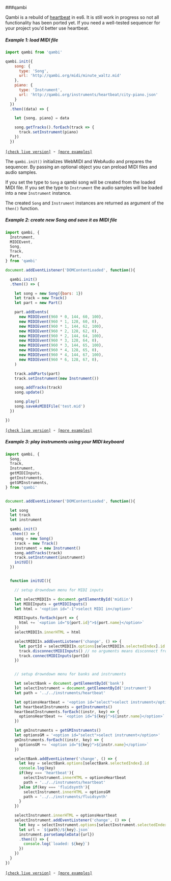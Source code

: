 ###qambi

Qambi is a rebuild of [heartbeat](https://abudaan.github.io/heartbeat) in es6. It is still work in progress so not all functionality has been ported yet. If you need a well-tested sequencer for your project you'd better use heartbeat.


##### Example 1: load MIDI file

``` javascript
import qambi from 'qambi'

qambi.init({
    song: {
      type: 'Song',
      url: 'http://qambi.org/midi/minute_waltz.mid'
    },
    piano: {
      type: 'Instrument',
      url: 'http://qambi.org/instruments/heartbeat/city-piano.json'
    }
  })
  .then((data) => {

    let {song, piano} = data

    song.getTracks().forEach(track => {
      track.setInstrument(piano)
    })
  })

```
[``[check live version]``](http://abudaan.github.io/qambi/examples/example1) &nbsp;-&nbsp; [``[more examples]``](http://abudaan.github.io/qambi/)

The `qambi.init()` initializes WebMIDI and WebAudio and prepares the sequencer. By passing an optional object you can preload MIDI files and audio samples.

If you set the type to `Song` a qambi song will be created from the loaded MIDI file. If you set the type to `Instrument` the audio samples will be loaded into a new `Instrument` instance.

The created `Song` and `Instrument` instances are returned as argument of the `then()` function.



##### Example 2: create new Song and save it as MIDI file

```javascript
import qambi, {
  Instrument,
  MIDIEvent,
  Song,
  Track,
  Part,
} from 'qambi'

document.addEventListener('DOMContentLoaded', function(){

  qambi.init()
  .then(() => {

    let song = new Song({bars: 1})
    let track = new Track()
    let part = new Part()

    part.addEvents(
      new MIDIEvent(960 * 0, 144, 60, 100),
      new MIDIEvent(960 * 1, 128, 60, 0),
      new MIDIEvent(960 * 1, 144, 62, 100),
      new MIDIEvent(960 * 2, 128, 62, 0),
      new MIDIEvent(960 * 2, 144, 64, 100),
      new MIDIEvent(960 * 3, 128, 64, 0),
      new MIDIEvent(960 * 3, 144, 65, 100),
      new MIDIEvent(960 * 4, 128, 65, 0),
      new MIDIEvent(960 * 4, 144, 67, 100),
      new MIDIEvent(960 * 6, 128, 67, 0),
    )

    track.addParts(part)
    track.setInstrument(new Instrument())

    song.addTracks(track)
    song.update()

    song.play()
    song.saveAsMIDIFile('test.mid')
  })

})
```
[``[check live version]``](http://abudaan.github.io/qambi/examples/example2) &nbsp;-&nbsp; [``[more examples]``](http://abudaan.github.io/qambi/)



##### Example 3: play instruments using your MIDI keyboard

```javascript
import qambi, {
  Song,
  Track,
  Instrument,
  getMIDIInputs,
  getInstruments,
  getGMInstruments,
} from 'qambi'


document.addEventListener('DOMContentLoaded', function(){

  let song
  let track
  let instrument

  qambi.init()
  .then(() => {
    song = new Song()
    track = new Track()
    instrument = new Instrument()
    song.addTracks(track)
    track.setInstrument(instrument)
    initUI()
  })


  function initUI(){

    // setup drowndown menu for MIDI inputs

    let selectMIDIIn = document.getElementById('midiin')
    let MIDIInputs = getMIDIInputs()
    let html = '<option id="-1">select MIDI in</option>'

    MIDIInputs.forEach(port => {
      html += `<option id="${port.id}">${port.name}</option>`
    })
    selectMIDIIn.innerHTML = html

    selectMIDIIn.addEventListener('change', () => {
      let portId = selectMIDIIn.options[selectMIDIIn.selectedIndex].id
      track.disconnectMIDIInputs() // no arguments means disconnect from all inputs
      track.connectMIDIInputs(portId)
    })


    // setup drowndown menu for banks and instruments

    let selectBank = document.getElementById('bank')
    let selectInstrument = document.getElementById('instrument')
    let path = '../../instruments/heartbeat'

    let optionsHeartbeat = '<option id="select">select instrument</option>'
    let heartbeatInstruments = getInstruments()
    heartbeatInstruments.forEach((instr, key) => {
      optionsHeartbeat += `<option id="${key}">${instr.name}</option>`
    })

    let gmInstruments = getGMInstruments()
    let optionsGM = '<option id="select">select instrument</option>'
    gmInstruments.forEach((instr, key) => {
      optionsGM += `<option id="${key}">${instr.name}</option>`
    })

    selectBank.addEventListener('change', () => {
      let key = selectBank.options[selectBank.selectedIndex].id
      console.log(key)
      if(key === 'heartbeat'){
        selectInstrument.innerHTML = optionsHeartbeat
        path = '../../instruments/heartbeat'
      }else if(key === 'fluidsynth'){
        selectInstrument.innerHTML = optionsGM
        path = '../../instruments/fluidsynth'
      }
    })

    selectInstrument.innerHTML = optionsHeartbeat
    selectInstrument.addEventListener('change', () => {
      let key = selectInstrument.options[selectInstrument.selectedIndex].id
      let url = `${path}/${key}.json`
      instrument.parseSampleData({url})
      .then(() => {
        console.log(`loaded: ${key}`)
      })
    })
  }
})

```
[``[check live version]``](http://abudaan.github.io/qambi/examples/example3) &nbsp;-&nbsp; [``[more examples]``](http://abudaan.github.io/qambi/)
